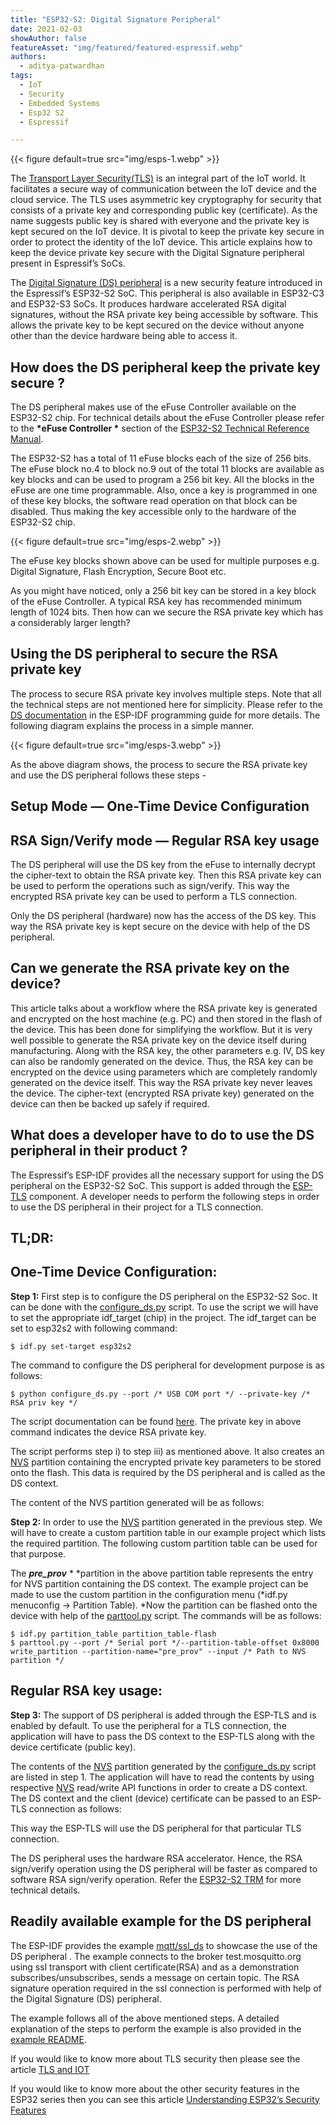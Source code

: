 ```yaml
---
title: "ESP32-S2: Digital Signature Peripheral"
date: 2021-02-03
showAuthor: false
featureAsset: "img/featured/featured-espressif.webp"
authors:
  - aditya-patwardhan
tags:
  - IoT
  - Security
  - Embedded Systems
  - Esp32 S2
  - Espressif

---
```

{{< figure
    default=true
    src="img/esps-1.webp"
    >}}

The [Transport Layer Security(TLS)](https://en.wikipedia.org/wiki/Transport_Layer_Security) is an integral part of the IoT world. It facilitates a secure way of communication between the IoT device and the cloud service. The TLS uses asymmetric key cryptography for security that consists of a private key and corresponding public key (certificate). As the name suggests public key is shared with everyone and the private key is kept secured on the IoT device. It is pivotal to keep the private key secure in order to protect the identity of the IoT device. This article explains how to keep the device private key secure with the Digital Signature peripheral present in Espressif’s SoCs.

The [Digital Signature (DS) peripheral](https://docs.espressif.com/projects/esp-idf/en/latest/esp32s2/api-reference/peripherals/ds.html) is a new security feature introduced in the Espressif’s ESP32-S2 SoC. This peripheral is also available in ESP32-C3 and ESP32-S3 SoCs. It produces hardware accelerated RSA digital signatures, without the RSA private key being accessible by software. This allows the private key to be kept secured on the device without anyone other than the device hardware being able to access it.

## How does the DS peripheral keep the private key secure ?

The DS peripheral makes use of the eFuse Controller available on the ESP32-S2 chip. For technical details about the eFuse Controller please refer to the __*eFuse Controller *__ section of the [ESP32-S2 Technical Reference Manual](https://www.espressif.com/sites/default/files/documentation/esp32-s2_technical_reference_manual_en.pdf).

The ESP32-S2 has a total of 11 eFuse blocks each of the size of 256 bits. The eFuse block no.4 to block no.9 out of the total 11 blocks are available as key blocks and can be used to program a 256 bit key. All the blocks in the eFuse are one time programmable. Also, once a key is programmed in one of these key blocks, the software read operation on that block can be disabled. Thus making the key accessible only to the hardware of the ESP32-S2 chip.

{{< figure
    default=true
    src="img/esps-2.webp"
    >}}

The eFuse key blocks shown above can be used for multiple purposes e.g. Digital Signature, Flash Encryption, Secure Boot etc.

As you might have noticed, only a 256 bit key can be stored in a key block of the eFuse Controller. A typical RSA key has recommended minimum length of 1024 bits. Then how can we secure the RSA private key which has a considerably larger length?

## Using the DS peripheral to secure the RSA private key

The process to secure RSA private key involves multiple steps. Note that all the technical steps are not mentioned here for simplicity. Please refer to the [DS documentation](https://docs.espressif.com/projects/esp-idf/en/latest/esp32s2/api-reference/peripherals/ds.html) in the ESP-IDF programming guide for more details. The following diagram explains the process in a simple manner.

{{< figure
    default=true
    src="img/esps-3.webp"
    >}}

As the above diagram shows, the process to secure the RSA private key and use the DS peripheral follows these steps -

## Setup Mode — One-Time Device Configuration

## RSA Sign/Verify mode — Regular RSA key usage

The DS peripheral will use the DS key from the eFuse to internally decrypt the cipher-text to obtain the RSA private key. Then this RSA private key can be used to perform the operations such as sign/verify. This way the encrypted RSA private key can be used to perform a TLS connection.

Only the DS peripheral (hardware) now has the access of the DS key. This way the RSA private key is kept secure on the device with help of the DS peripheral.

## Can we generate the RSA private key on the device?

This article talks about a workflow where the RSA private key is generated and encrypted on the host machine (e.g. PC) and then stored in the flash of the device. This has been done for simplifying the workflow. But it is very well possible to generate the RSA private key on the device itself during manufacturing. Along with the RSA key, the other parameters e.g. IV, DS key can also be randomly generated on the device. Thus, the RSA key can be encrypted on the device using parameters which are completely randomly generated on the device itself. This way the RSA private key never leaves the device. The cipher-text (encrypted RSA private key) generated on the device can then be backed up safely if required.

## What does a developer have to do to use the DS peripheral in their product ?

The Espressif’s ESP-IDF provides all the necessary support for using the DS peripheral on the ESP32-S2 SoC. This support is added through the [ESP-TLS](https://docs.espressif.com/projects/esp-idf/en/latest/esp32s2/api-reference/protocols/esp_tls.html#digital-signature-with-esp-tls) component. A developer needs to perform the following steps in order to use the DS peripheral in their project for a TLS connection.

## TL;DR:

## One-Time Device Configuration:

__Step 1:__  First step is to configure the DS peripheral on the ESP32-S2 Soc. It can be done with the [configure_ds.py](https://github.com/espressif/esp-idf/blob/master/examples/protocols/mqtt/ssl_ds/configure_ds.py) script. To use the script we will have to set the appropriate idf_target (chip) in the project. The idf_target can be set to esp32s2 with following command:

```
$ idf.py set-target esp32s2
```

The command to configure the DS peripheral for development purpose is as follows:

```
$ python configure_ds.py --port /* USB COM port */ --private-key /* RSA priv key */
```

The script documentation can be found [here](https://github.com/espressif/esp-idf/blob/master/examples/protocols/mqtt/ssl_ds/README.md). The private key in above command indicates the device RSA private key.

The script performs step i) to step iii) as mentioned above. It also creates an [NVS](https://docs.espressif.com/projects/esp-idf/en/latest/esp32s2/api-reference/storage/nvs_flash.html) partition containing the encrypted private key parameters to be stored onto the flash. This data is required by the DS peripheral and is called as the DS context.

The content of the NVS partition generated will be as follows:

__Step 2:__  In order to use the [NVS](https://docs.espressif.com/projects/esp-idf/en/latest/esp32s2/api-reference/storage/nvs_flash.html) partition generated in the previous step. We will have to create a custom partition table in our example project which lists the required partition. The following custom partition table can be used for that purpose.

The __*pre_prov*__ * *partition in the above partition table represents the entry for NVS partition containing the DS context. The example project can be made to use the custom partition in the configuration menu (*idf.py menuconfig -> Partition Table). *Now the partition can be flashed onto the device with help of the [parttool.py](https://docs.espressif.com/projects/esp-idf/en/latest/esp32/api-guides/partition-tables.html#partition-tool-parttool-py) script. The commands will be as follows:

```
$ idf.py partition_table partition_table-flash
$ parttool.py --port /* Serial port */--partition-table-offset 0x8000 write_partition --partition-name="pre_prov" --input /* Path to NVS partition */
```

## Regular RSA key usage:

__Step 3:__  The support of DS peripheral is added through the ESP-TLS and is enabled by default. To use the peripheral for a TLS connection, the application will have to pass the DS context to the ESP-TLS along with the device certificate (public key).

The contents of the [NVS](https://docs.espressif.com/projects/esp-idf/en/latest/esp32s2/api-reference/storage/nvs_flash.html) partition generated by the [configure_ds.py](https://github.com/espressif/esp-idf/blob/master/examples/protocols/mqtt/ssl_ds/configure_ds.py) script are listed in step 1. The application will have to read the contents by using respective [NVS](https://docs.espressif.com/projects/esp-idf/en/latest/esp32s2/api-reference/storage/nvs_flash.html) read/write API functions in order to create a DS context. The DS context and the client (device) certificate can be passed to an ESP-TLS connection as follows:

This way the ESP-TLS will use the DS peripheral for that particular TLS connection.

The DS peripheral uses the hardware RSA accelerator. Hence, the RSA sign/verify operation using the DS peripheral will be faster as compared to software RSA sign/verify operation. Refer the [ESP32-S2 TRM](https://www.espressif.com/sites/default/files/documentation/esp32-s2_technical_reference_manual_en.pdf) for more technical details.

## Readily available example for the DS peripheral

The ESP-IDF provides the example [mqtt/ssl_ds](https://github.com/espressif/esp-idf/tree/master/examples/protocols/mqtt/ssl_ds) to showcase the use of the DS peripheral . The example connects to the broker test.mosquitto.org using ssl transport with client certificate(RSA) and as a demonstration subscribes/unsubscribes, sends a message on certain topic. The RSA signature operation required in the ssl connection is performed with help of the Digital Signature (DS) peripheral.

The example follows all of the above mentioned steps. A detailed explanation of the steps to perform the example is also provided in the [example README](https://github.com/espressif/esp-idf/blob/master/examples/protocols/mqtt/ssl_ds/README.md).

If you would like to know more about TLS security then please see the article [TLS and IOT](/blog/esp32-tls-transport-layer-security-and-iot-devices)

If you would like to know more about the other security features in the ESP32 series then you can see this article [Understanding ESP32’s Security Features](/blog/understanding-esp32s-security-features)
